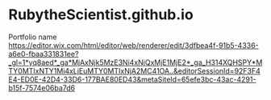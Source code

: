 # RubytheScientist.github.io
Portfolio name
https://editor.wix.com/html/editor/web/renderer/edit/3dfbea4f-91b5-4336-a6e0-fbaa331831ee?_gl=1*yq8aed*_ga*MjAxNjk5MzE3Ni4xNjQxMjE1MjE2*_ga_H314XQHSPY*MTY0MTIxNTY1Mi4xLjEuMTY0MTIxNjA2MC41OA..&editorSessionId=92F3F4E4-ED0E-42D4-33D6-177BAE80ED43&metaSiteId=65efe3bc-43ac-4291-b15f-7574e06ba7d6
